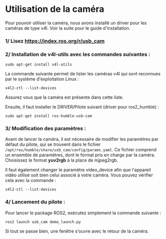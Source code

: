 # Utilisation de la caméra

Pour pouvoir utiliser la caméra, nous avons installé un driver pour les caméras de type v4l. Voir la suite pour le guide d'installation.

### 1/ Lisez https://index.ros.org/r/usb_cam 


### 2/ Installation de v4l-utils avec les commandes suivantes :

```
sudo apt-get install v4l-utils 
```

La commande suivante permet de lister les caméras v4l qui sont reconnues par le système d'exploitation Linux :

```
v4l2-ctl --list-devices
```
Assurez vous que la caméra est présente dans cette liste.

Ensuite, il faut installer le DRIVER/Pilote suivant (driver pour ros2_humble) :
```
sudo apt-get install ros-humble-usb-cam
```


### 3/ Modification des paramètres :

Avant de lancer la caméra, il est nécessaire de modifier les paramètres par défaut du pilote, qui se trouvent dans le fichier `/opt/ros/humble/share/usb_cam/config/params.yaml`. Ce fichier comprend un ensemble de paramètres, dont le format pris en charge par la caméra. Choisissez le format **yuv2rgb** à la place de mjpeg2rgb.

Il faut également changer le paramètre video_device afin que l'appareil vidéo utilisé soit bien celui associé à votre caméra. Vous pouvez vérifier cela avec la commande :

```
v4l2-ctl --list-devices
```


### 4/ Lancement du pilote :

Pour lancer le package ROS2, exécutez simplement la commande suivante :

```
ros2 launch usb_cam demo_launch.py
```

Si tout se passe bien, une fenêtre s'ouvre avec le retour de la caméra.

